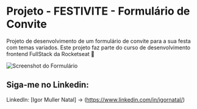 # Projeto - FESTIVITE - Formulário de Convite

Projeto de desenvolvimento de um formulário de convite para a sua festa com temas variados. Este projeto faz parte do curso de desenvolvimento frontend FullStack da Rocketseat 🚀

![Screenshot do Formulário](/assets/index.png) 


##  Siga-me no Linkedin:

LinkedIn: [Igor Muller Natal] -> (https://www.linkedin.com/in/igornatal/)